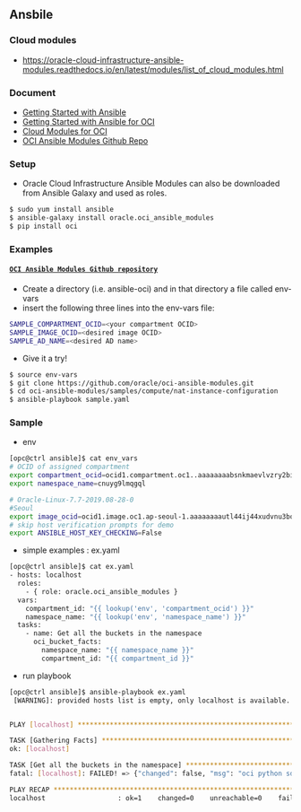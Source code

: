 ## Ansbile
### Cloud modules
* https://oracle-cloud-infrastructure-ansible-modules.readthedocs.io/en/latest/modules/list_of_cloud_modules.html
### Document
* [Getting Started with Ansible](https://docs.ansible.com/ansible/devel/user_guide/intro_getting_started.html)
* [Getting Started with Ansible for OCI](https://docs.cloud.oracle.com/iaas/Content/API/SDKDocs/ansiblegetstarted.htm)
* [Cloud Modules for OCI](https://oracle-cloud-infrastructure-ansible-modules.readthedocs.io/en/latest/modules/list_of_cloud_modules.html)
* [OCI Ansible Modules Github Repo](https://github.com/oracle/oci-ansible-modules)
### Setup
* Oracle Cloud Infrastructure Ansible Modules can also be downloaded from Ansible Galaxy and used as roles.
```bash
$ sudo yum install ansible
$ ansible-galaxy install oracle.oci_ansible_modules
$ pip install oci
```
### Examples
#### [``OCI Ansible Modules Github repository``](https://github.com/oracle/oci-ansible-modules)
* Create a directory (i.e. ansible-oci) and in that directory a file called env-vars
* insert the following three lines into the env-vars file:
```bash
SAMPLE_COMPARTMENT_OCID=<your compartment OCID>
SAMPLE_IMAGE_OCID=<desired image OCID>
SAMPLE_AD_NAME=<desired AD name>
```
* Give it a try! 
```bash
$ source env-vars
$ git clone https://github.com/oracle/oci-ansible-modules.git 
$ cd oci-ansible-modules/samples/compute/nat-instance-configuration
$ ansible-playbook sample.yaml

```
### Sample 
* env
```bash
[opc@ctrl ansible]$ cat env_vars
# OCID of assigned compartment
export compartment_ocid=ocid1.compartment.oc1..aaaaaaaabsnkmaevlvzry2bigiv6eumncc3ymzmt3mg4jf5dcnuf4qyzrrqa
export namespace_name=cnuyg9lmqgql

# Oracle-Linux-7.7-2019.08-28-0
#Seoul
export image_ocid=ocid1.image.oc1.ap-seoul-1.aaaaaaaautl44ij44xudvnu3boasvuvucowuz4avdigc2csahzqmtb37sfwa
# skip host verification prompts for demo
export ANSIBLE_HOST_KEY_CHECKING=False
```
* simple examples : ex.yaml
```bash
[opc@ctrl ansible]$ cat ex.yaml
- hosts: localhost
  roles:
    - { role: oracle.oci_ansible_modules }
  vars:
    compartment_id: "{{ lookup('env', 'compartment_ocid') }}"
    namespace_name: "{{ lookup('env', 'namespace_name') }}"
  tasks:
    - name: Get all the buckets in the namespace
      oci_bucket_facts:
        namespace_name: "{{ namespace_name }}"
        compartment_id: "{{ compartment_id }}"

```
* run playbook
```bash
[opc@ctrl ansible]$ ansible-playbook ex.yaml
 [WARNING]: provided hosts list is empty, only localhost is available. Note that the implicit localhost does not match 'all'


PLAY [localhost] *****************************************************************************************************************************************************

TASK [Gathering Facts] ***********************************************************************************************************************************************
ok: [localhost]

TASK [Get all the buckets in the namespace] **************************************************************************************************************************
fatal: [localhost]: FAILED! => {"changed": false, "msg": "oci python sdk required for this module"}

PLAY RECAP ***********************************************************************************************************************************************************
localhost                  : ok=1    changed=0    unreachable=0    failed=1    skipped=0    rescued=0    ignored=0


```
